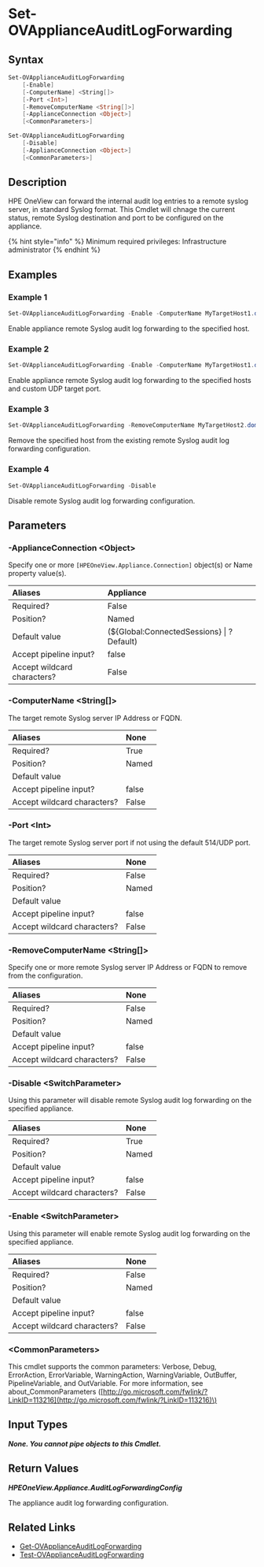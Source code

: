 ﻿---
description: Modify remote Syslog audit log forwarding.
---

# Set-OVApplianceAuditLogForwarding

## Syntax

```powershell
Set-OVApplianceAuditLogForwarding
    [-Enable]
    [-ComputerName] <String[]>
    [-Port <Int>]
    [-RemoveComputerName <String[]>]
    [-ApplianceConnection <Object>]
    [<CommonParameters>]
```

```powershell
Set-OVApplianceAuditLogForwarding
    [-Disable]
    [-ApplianceConnection <Object>]
    [<CommonParameters>]
```

## Description

HPE OneView can forward the internal audit log entries to a remote syslog server, in standard Syslog format.  This Cmdlet will chnage the current status, remote Syslog destination and port to be configured on the appliance.

{% hint style="info" %}
Minimum required privileges: Infrastructure administrator
{% endhint %}

## Examples

###  Example 1 

```powershell
Set-OVApplianceAuditLogForwarding -Enable -ComputerName MyTargetHost1.domain.com
```

Enable appliance remote Syslog audit log forwarding to the specified host.

###  Example 2 

```powershell
Set-OVApplianceAuditLogForwarding -Enable -ComputerName MyTargetHost1.domain.com, MyTargetHost2.domain.com -Port 5514
```

Enable appliance remote Syslog audit log forwarding to the specified hosts and custom UDP target port.

###  Example 3 

```powershell
Set-OVApplianceAuditLogForwarding -RemoveComputerName MyTargetHost2.domain.com
```

Remove the specified host from the existing remote Syslog audit log forwarding configuration.

###  Example 4 

```powershell
Set-OVApplianceAuditLogForwarding -Disable
```

Disable remote Syslog audit log forwarding configuration.

## Parameters

### -ApplianceConnection &lt;Object&gt;

Specify one or more `[HPEOneView.Appliance.Connection]` object(s) or Name property value(s).

| Aliases | Appliance |
| :--- | :--- |
| Required? | False |
| Position? | Named |
| Default value | (${Global:ConnectedSessions} &vert; ? Default) |
| Accept pipeline input? | false |
| Accept wildcard characters? | False |

### -ComputerName &lt;String[]&gt;

The target remote Syslog server IP Address or FQDN.

| Aliases | None |
| :--- | :--- |
| Required? | True |
| Position? | Named |
| Default value |  |
| Accept pipeline input? | false |
| Accept wildcard characters? | False |

### -Port &lt;Int&gt;

The target remote Syslog server port if not using the default 514/UDP port.

| Aliases | None |
| :--- | :--- |
| Required? | False |
| Position? | Named |
| Default value |  |
| Accept pipeline input? | false |
| Accept wildcard characters? | False |

### -RemoveComputerName &lt;String[]&gt;

Specify one or more remote Syslog server IP Address or FQDN to remove from the configuration.

| Aliases | None |
| :--- | :--- |
| Required? | False |
| Position? | Named |
| Default value |  |
| Accept pipeline input? | false |
| Accept wildcard characters? | False |

### -Disable &lt;SwitchParameter&gt;

Using this parameter will disable remote Syslog audit log forwarding on the specified appliance.

| Aliases | None |
| :--- | :--- |
| Required? | True |
| Position? | Named |
| Default value |  |
| Accept pipeline input? | false |
| Accept wildcard characters? | False |

### -Enable &lt;SwitchParameter&gt;

Using this parameter will enable remote Syslog audit log forwarding on the specified appliance.

| Aliases | None |
| :--- | :--- |
| Required? | False |
| Position? | Named |
| Default value |  |
| Accept pipeline input? | false |
| Accept wildcard characters? | False |

### &lt;CommonParameters&gt;

This cmdlet supports the common parameters: Verbose, Debug, ErrorAction, ErrorVariable, WarningAction, WarningVariable, OutBuffer, PipelineVariable, and OutVariable. For more information, see about\_CommonParameters \([http://go.microsoft.com/fwlink/?LinkID=113216](http://go.microsoft.com/fwlink/?LinkID=113216)\)

## Input Types

_**None.  You cannot pipe objects to this Cmdlet.**_

## Return Values

_**HPEOneView.Appliance.AuditLogForwardingConfig**_

The appliance audit log forwarding configuration.

## Related Links

* [Get-OVApplianceAuditLogForwarding](get-ovapplianceauditlogforwarding.md)
* [Test-OVApplianceAuditLogForwarding](test-ovapplianceauditlogforwarding.md)
